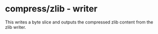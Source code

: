 # compress/zlib - writer

This writes a byte slice and outputs the compressed zlib content from the zlib writer.
